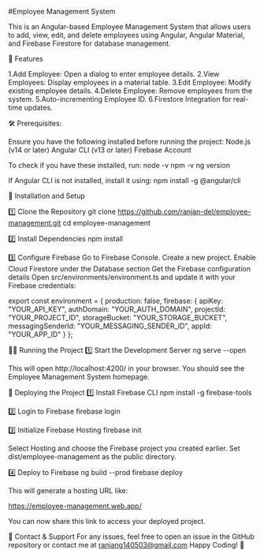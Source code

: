 #Employee Management System

This is an Angular-based Employee Management System that allows users to add, view, edit, and delete employees using Angular, Angular Material, and Firebase Firestore for database management.

📌 Features

1.Add Employee: Open a dialog to enter employee details.
2.View Employees: Display employees in a material table.
3.Edit Employee: Modify existing employee details.
4.Delete Employee: Remove employees from the system.
5.Auto-incrementing Employee ID.
6.Firestore Integration for real-time updates.

🛠️ Prerequisites:

Ensure you have the following installed before running the project:
Node.js (v14 or later)
Angular CLI (v13 or later)
Firebase Account

To check if you have these installed, run:
node -v
npm -v
ng version

If Angular CLI is not installed, install it using:
npm install -g @angular/cli

🚀 Installation and Setup

1️⃣ Clone the Repository
git clone https://github.com/ranjan-del/employee-management.git
cd employee-management

2️⃣ Install Dependencies
npm install

3️⃣ Configure Firebase
Go to Firebase Console.
Create a new project.
Enable Cloud Firestore under the Database section
Get the Firebase configuration details
Open src/environments/environment.ts and update it with your Firebase credentials:

export const environment = {
  production: false,
  firebase: {
    apiKey: "YOUR_API_KEY",
    authDomain: "YOUR_AUTH_DOMAIN",
    projectId: "YOUR_PROJECT_ID",
    storageBucket: "YOUR_STORAGE_BUCKET",
    messagingSenderId: "YOUR_MESSAGING_SENDER_ID",
    appId: "YOUR_APP_ID"
  }
};

🏃‍♂️ Running the Project
1️⃣ Start the Development Server
ng serve --open

This will open http://localhost:4200/ in your browser.
You should see the Employee Management System homepage.

🚀 Deploying the Project
1️⃣ Install Firebase CLI
npm install -g firebase-tools

2️⃣ Login to Firebase
firebase login

3️⃣ Initialize Firebase Hosting
firebase init

Select Hosting and choose the Firebase project you created earlier.
Set dist/employee-management as the public directory.

4️⃣ Deploy to Firebase
ng build --prod
firebase deploy

This will generate a hosting URL like:

https://employee-management.web.app/

You can now share this link to access your deployed project.

📧 Contact & Support
For any issues, feel free to open an issue in the GitHub repository or contact me at ranjang140503@gmail.com
Happy Coding! 🚀
